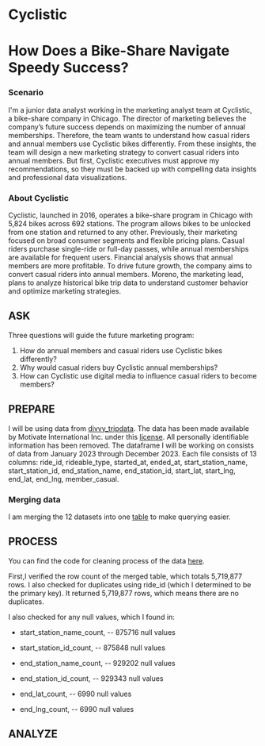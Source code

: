 # Cyclistic

# How Does a Bike-Share Navigate Speedy Success?

### Scenario
I'm a junior data analyst working in the marketing analyst team at Cyclistic, a bike-share company in Chicago. The director of marketing believes the company’s future success depends on maximizing the number of annual memberships. Therefore, the team wants to understand how casual riders and annual members use Cyclistic bikes differently. From these insights, the team will design a new marketing strategy to convert casual riders into annual members. But first, Cyclistic executives must approve my recommendations, so they must be backed up with compelling data insights and professional data visualizations.

### About Cyclistic
Cyclistic, launched in 2016, operates a bike-share program in Chicago with 5,824 bikes across 692 stations. The program allows bikes to be unlocked from one station and returned to any other. Previously, their marketing focused on broad consumer segments and flexible pricing plans. Casual riders purchase single-ride or full-day passes, while annual memberships are available for frequent users. Financial analysis shows that annual members are more profitable. To drive future growth, the company aims to convert casual riders into annual members. Moreno, the marketing lead, plans to analyze historical bike trip data to understand customer behavior and optimize marketing strategies.

## ASK
Three questions will guide the future marketing program:

1. How do annual members and casual riders use Cyclistic bikes differently?
2. Why would casual riders buy Cyclistic annual memberships?
3. How can Cyclistic use digital media to influence casual riders to become members?

## PREPARE

I will be using data from [divvy_tripdata](https://divvy-tripdata.s3.amazonaws.com/index.html). The data has been made available by Motivate International Inc. under this [license](https://divvybikes.com/data-license-agreement). All personally identifiable information has been removed. The dataframe I will be working on consists of data from January 2023 through December 2023. Each file consists of 13 columns: ride_id, rideable_type, started_at, ended_at, start_station_name, start_station_id, end_station_name, end_station_id, start_lat, start_lng, end_lat, end_lng, member_casual.

### Merging data

I am merging the 12 datasets into one [table](https://github.com/jessapoy/Cyclistic/blob/main/Merging%20data.sql) to make querying easier.

## PROCESS
 
You can find the code for cleaning process of the data [here](https://github.com/jessapoy/Cyclistic/blob/main/Process.sql).

First,I verified the row count of the merged table, which totals 5,719,877 rows.
I also checked for duplicates using ride_id (which I determined to be the primary key). It returned 5,719,877 rows, which means there are no duplicates.

I also checked for any null values, which I found in:

* start_station_name_count, -- 875716 null values

* start_station_id_count, -- 875848 null values

* end_station_name_count, -- 929202 null values

* end_station_id_count, -- 929343 null values

* end_lat_count, -- 6990 null values

* end_lng_count, -- 6990 null values

## ANALYZE
